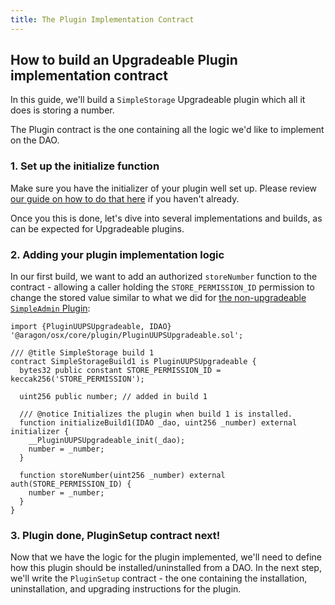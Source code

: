 ```yaml
---
title: The Plugin Implementation Contract
---
```


## How to build an Upgradeable Plugin implementation contract

In this guide, we'll build a `SimpleStorage` Upgradeable plugin which all it does is storing a number.

The Plugin contract is the one containing all the logic we'd like to implement on the DAO.

### 1. Set up the initialize function

Make sure you have the initializer of your plugin well set up. Please review [our guide on how to do that here](./01-initialization.md) if you haven't already.

Once you this is done, let's dive into several implementations and builds, as can be expected for Upgradeable plugins.

### 2. Adding your plugin implementation logic

In our first build, we want to add an authorized `storeNumber` function to the contract - allowing a caller holding the `STORE_PERMISSION_ID` permission to change the stored value similar to what we did for [the non-upgradeable `SimpleAdmin` Plugin](../03-non-upgradeable-plugin/02-implementation.md):

```solidity
import {PluginUUPSUpgradeable, IDAO} '@aragon/osx/core/plugin/PluginUUPSUpgradeable.sol';

/// @title SimpleStorage build 1
contract SimpleStorageBuild1 is PluginUUPSUpgradeable {
  bytes32 public constant STORE_PERMISSION_ID = keccak256('STORE_PERMISSION');

  uint256 public number; // added in build 1

  /// @notice Initializes the plugin when build 1 is installed.
  function initializeBuild1(IDAO _dao, uint256 _number) external initializer {
    __PluginUUPSUpgradeable_init(_dao);
    number = _number;
  }

  function storeNumber(uint256 _number) external auth(STORE_PERMISSION_ID) {
    number = _number;
  }
}
```

### 3. Plugin done, PluginSetup contract next!

Now that we have the logic for the plugin implemented, we'll need to define how this plugin should be installed/uninstalled from a DAO. In the next step, we'll write the `PluginSetup` contract - the one containing the installation, uninstallation, and upgrading instructions for the plugin.
